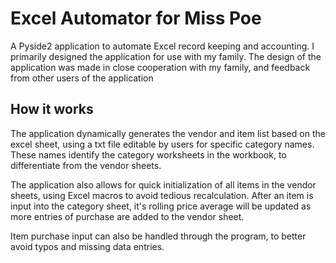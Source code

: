 # Excel Automator for Miss Poe
A Pyside2 application to automate Excel record keeping and accounting. I primarily designed the application for use with my family. The design of the application was made in close cooperation with my family, and feedback from other users of the application

## How it works
The application dynamically generates the vendor and item list based on the excel sheet, using a txt file editable by users for specific category names. These names identify the category worksheets in the workbook, to differentiate from the vendor sheets. 

The application also allows for quick initialization of all items in the vendor sheets, using Excel macros to avoid tedious recalculation. After an item is input into the category sheet, it's rolling price average will be updated as more entries of purchase are added to the vendor sheet.

Item purchase input can also be handled through the program, to better avoid typos and missing data entries.
